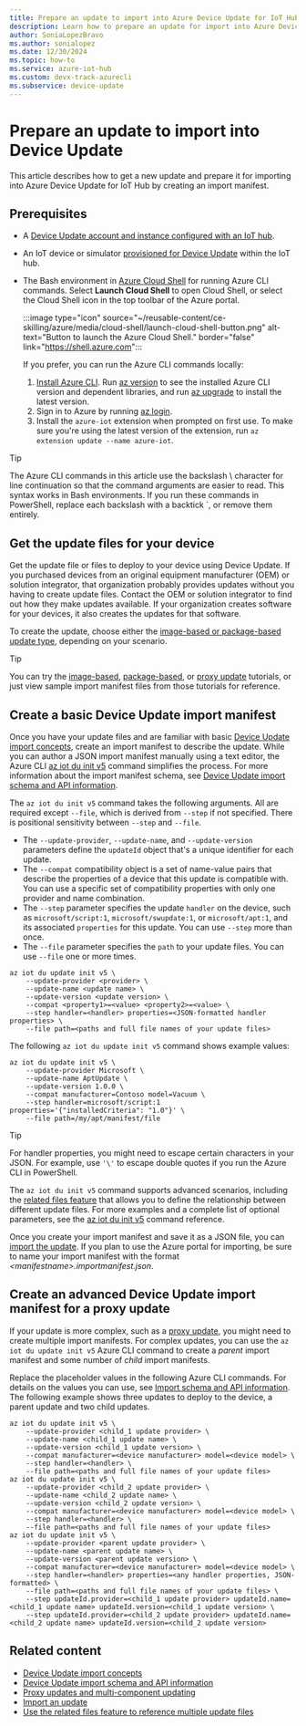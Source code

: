 ```yaml
---
title: Prepare an update to import into Azure Device Update for IoT Hub | Microsoft Docs
description: Learn how to prepare an update for import into Azure Device Update for IoT Hub by creating an import manifest to describe the update.
author: SoniaLopezBravo
ms.author: sonialopez
ms.date: 12/30/2024
ms.topic: how-to
ms.service: azure-iot-hub
ms.custom: devx-track-azurecli
ms.subservice: device-update
---
```


# Prepare an update to import into Device Update

This article describes how to get a new update and prepare it for importing into Azure Device Update for IoT Hub by creating an import manifest.

## Prerequisites

- A [Device Update account and instance configured with an IoT hub](create-device-update-account.md).
- An IoT device or simulator [provisioned for Device Update](device-update-agent-provisioning.md) within the IoT hub.
- The Bash environment in [Azure Cloud Shell](/azure/cloud-shell/quickstart) for running Azure CLI commands. Select **Launch Cloud Shell** to open Cloud Shell, or select the Cloud Shell icon in the top toolbar of the Azure portal.

  :::image type="icon" source="~/reusable-content/ce-skilling/azure/media/cloud-shell/launch-cloud-shell-button.png" alt-text="Button to launch the Azure Cloud Shell." border="false" link="https://shell.azure.com":::

  If you prefer, you can run the Azure CLI commands locally:
  
  1. [Install Azure CLI](/cli/azure/install-azure-cli). Run [az version](/cli/azure/reference-index#az-version) to see the installed Azure CLI version and dependent libraries, and run [az upgrade](/cli/azure/reference-index#az-upgrade) to install the latest version.
  1. Sign in to Azure by running [az login](/cli/azure/reference-index#az-login).
  1. Install the `azure-iot` extension when prompted on first use. To make sure you're using the latest version of the extension, run `az extension update --name azure-iot`.

>[!TIP]
>The Azure CLI commands in this article use the backslash \\ character for line continuation so that the command arguments are easier to read. This syntax works in Bash environments. If you run these commands in PowerShell, replace each backslash with a backtick \`, or remove them entirely.

<a name="obtain-an-update-for-your-device"></a>
## Get the update files for your device

Get the update file or files to deploy to your device using Device Update. If you purchased devices from an original equipment manufacturer (OEM) or solution integrator, that organization probably provides updates without you having to create update files. Contact the OEM or solution integrator to find out how they make updates available. If your organization creates software for your devices, it also creates the updates for that software.

To create the update, choose either the [image-based or package-based update type](understand-device-update.md#support-for-a-wide-range-of-update-artifacts), depending on your scenario.

> [!TIP]
> You can try the [image-based](device-update-raspberry-pi.md), [package-based](device-update-ubuntu-agent.md), or [proxy update](device-update-howto-proxy-updates.md) tutorials, or just view sample import manifest files from those tutorials for reference.

## Create a basic Device Update import manifest

Once you have your update files and are familiar with basic [Device Update import concepts](import-concepts.md), create an import manifest to describe the update. While you can author a JSON import manifest manually using a text editor, the Azure CLI [az iot du init v5](/cli/azure/iot/du/update/init#az-iot-du-update-init-v5) command simplifies the process. For more information about the import manifest schema, see [Device Update import schema and API information](import-schema.md).

The `az iot du init v5` command takes the following arguments. All are required except `--file`, which is derived from `--step` if not specified. There is positional sensitivity between `--step` and `--file`.

- The `--update-provider`, `--update-name`, and `--update-version` parameters define the `updateId` object that's a unique identifier for each update.
- The `--compat` compatibility object is a set of name-value pairs that describe the properties of a device that this update is compatible with. You can use a specific set of compatibility properties with only one provider and name combination.
- The `--step` parameter specifies the update `handler` on the device, such as `microsoft/script:1`, `microsoft/swupdate:1`, or `microsoft/apt:1`, and its associated `properties` for this update. You can use `--step` more than once.
- The `--file` parameter specifies the `path` to your update files. You can use `--file` one or more times.

```azurecli
az iot du update init v5 \
    --update-provider <provider> \
    --update-name <update name> \
    --update-version <update version> \
    --compat <property1>=<value> <property2>=<value> \
    --step handler=<handler> properties=<JSON-formatted handler properties> \
    --file path=<paths and full file names of your update files> 
```

The following `az iot du update init v5` command shows example values:

```azurecli
az iot du update init v5 \
    --update-provider Microsoft \
    --update-name AptUpdate \
    --update-version 1.0.0 \
    --compat manufacturer=Contoso model=Vacuum \
    --step handler=microsoft/script:1 properties='{"installedCriteria": "1.0"}' \
    --file path=/my/apt/manifest/file
```

> [!TIP]
> For handler properties, you might need to escape certain characters in your JSON. For example, use `'\'` to escape double quotes if you run the Azure CLI in PowerShell.

The `az iot du init v5` command supports advanced scenarios, including the [related files feature](related-files.md) that allows you to define the relationship between different update files. For more examples and a complete list of optional parameters, see the [az iot du init v5](/cli/azure/iot/du/update/init#az-iot-du-update-init-v5) command reference.

Once you create your import manifest and save it as a JSON file, you can [import the update](import-update.md). If you plan to use the Azure portal for importing, be sure to name your import manifest with the format *\<manifestname\>.importmanifest.json*.

## Create an advanced Device Update import manifest for a proxy update

If your update is more complex, such as a [proxy update](device-update-proxy-updates.md), you might need to create multiple import manifests. For complex updates, you can use the `az iot du update init v5` Azure CLI command to create a *parent* import manifest and some number of *child* import manifests.

Replace the placeholder values in the following Azure CLI commands. For details on the values you can use, see [Import schema and API information](import-schema.md). The following example shows three updates to deploy to the device, a parent update and two child updates.

```azurecli
az iot du update init v5 \
    --update-provider <child_1 update provider> \
    --update-name <child_1 update name> \
    --update-version <child_1 update version> \
    --compat manufacturer=<device manufacturer> model=<device model> \
    --step handler=<handler> \
    --file path=<paths and full file names of your update files> 
az iot du update init v5 \
    --update-provider <child_2 update provider> \
    --update-name <child_2 update name> \
    --update-version <child_2 update version> \
    --compat manufacturer=<device manufacturer> model=<device model> \
    --step handler=<handler> \
    --file path=<paths and full file names of your update files> 
az iot du update init v5 \
    --update-provider <parent update provider> \
    --update-name <parent update name> \
    --update-version <parent update version> \
    --compat manufacturer=<device manufacturer> model=<device model> \
    --step handler=<handler> properties=<any handler properties, JSON-formatted> \
    --file path=<paths and full file names of your update files> \
    --step updateId.provider=<child_1 update provider> updateId.name=<child_1 update name> updateId.version=<child_1 update version> \
    --step updateId.provider=<child_2 update provider> updateId.name=<child_2 update name> updateId.version=<child_2 update version> 
```

## Related content

- [Device Update import concepts](import-concepts.md)
- [Device Update import schema and API information](import-schema.md)
- [Proxy updates and multi-component updating](device-update-proxy-updates.md)
- [Import an update](import-update.md)
- [Use the related files feature to reference multiple update files](related-files.md)
